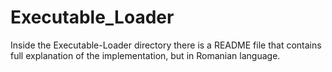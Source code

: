 # Executable_Loader
Inside the Executable-Loader directory there is a README file that contains full explanation of the implementation, but in Romanian language. 
